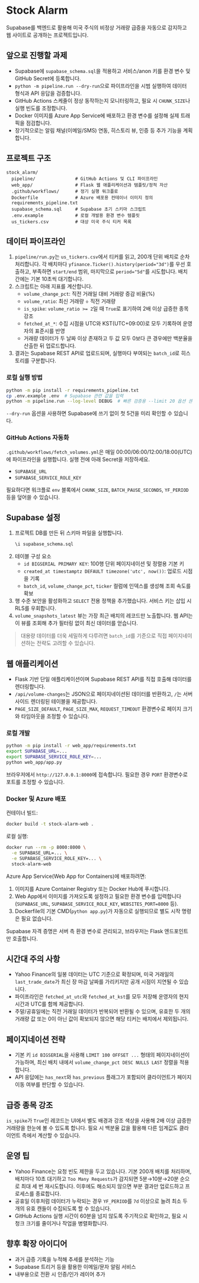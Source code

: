 # Stock Alarm

Supabase를 백엔드로 활용해 미국 주식의 비정상 거래량 급증을 자동으로 감지하고 웹 사이트로 공개하는 프로젝트입니다.

## 앞으로 진행할 과제
- Supabase에 `supabase_schema.sql`을 적용하고 서비스/anon 키를 환경 변수 및 GitHub Secret에 등록합니다.
- `python -m pipeline.run --dry-run`으로 파이프라인을 시범 실행하여 데이터 형식과 API 응답을 검증합니다.
- GitHub Actions 스케줄이 정상 동작하는지 모니터링하고, 필요 시 `CHUNK_SIZE`나 실행 빈도를 조정합니다.
- Docker 이미지를 Azure App Service에 배포하고 환경 변수를 설정해 실제 트래픽을 점검합니다.
- 장기적으로는 알림 채널(이메일/SMS) 연동, 히스토리 뷰, 인증 등 추가 기능을 계획합니다.

## 프로젝트 구조

```
stock_alarm/
  pipeline/               # GitHub Actions 및 CLI 파이프라인
  web_app/                # Flask 웹 애플리케이션과 템플릿/정적 자산
  .github/workflows/      # 정기 실행 워크플로
  Dockerfile              # Azure 배포용 컨테이너 이미지 정의
  requirements_pipeline.txt
  supabase_schema.sql     # Supabase 초기 스키마 스크립트
  .env.example            # 로컬 개발용 환경 변수 템플릿
  us_tickers.csv          # 대상 미국 주식 티커 목록
```

## 데이터 파이프라인

1. `pipeline/run.py`는 `us_tickers.csv`에서 티커를 읽고, 200개 단위 배치로 순차 처리합니다. 각 배치마다 `yfinance.Ticker().history(period="3d")`를 우선 호출하고, 부족하면 `start/end` 범위, 마지막으로 `period="5d"`를 시도합니다. 배치 간에는 기본 10초씩 대기합니다.
2. 스크립트는 아래 지표를 계산합니다.
   - `volume_change_pct`: 직전 거래일 대비 거래량 증감 비율(%)
   - `volume_ratio`: 최신 거래량 ÷ 직전 거래량
   - `is_spike`: `volume_ratio >= 2`일 때 `True`로 표기하여 2배 이상 급증한 종목 강조
   - `fetched_at_*`: 수집 시점을 UTC와 KST(UTC+09:00)로 모두 기록하여 운영자의 표준시를 반영
   - 거래량 데이터가 두 날짜 이상 존재하고 두 값 모두 0보다 큰 경우에만 백분율을 산출한 뒤 업로드합니다.
3. 결과는 Supabase REST API로 업로드되며, 실행마다 부여되는 `batch_id`로 히스토리를 구분합니다.

### 로컬 실행 방법

```bash
python -m pip install -r requirements_pipeline.txt
cp .env.example .env  # Supabase 관련 값을 입력
python -m pipeline.run --log-level DEBUG  # 빠른 검증용 --limit 20 옵션 권장
```

`--dry-run` 옵션을 사용하면 Supabase에 쓰기 없이 첫 5건을 미리 확인할 수 있습니다.

### GitHub Actions 자동화

`.github/workflows/fetch_volumes.yml`은 매일 00:00/06:00/12:00/18:00(UTC)에 파이프라인을 실행합니다. 실행 전에 아래 Secret을 저장하세요.

- `SUPABASE_URL`
- `SUPABASE_SERVICE_ROLE_KEY`

필요하다면 워크플로 `env` 블록에서 `CHUNK_SIZE`, `BATCH_PAUSE_SECONDS`, `YF_PERIOD` 등을 덮어쓸 수 있습니다.

## Supabase 설정

1. 프로젝트 DB를 만든 뒤 스키마 파일을 실행합니다.
   ```sql
   \i supabase_schema.sql
   ```
2. 테이블 구성 요소
   - `id BIGSERIAL PRIMARY KEY`: 100행 단위 페이지네이션 및 정렬용 기본 키
   - `created_at timestamptz DEFAULT timezone('utc', now())`: 업로드 시점을 기록
   - `batch_id`, `volume_change_pct`, `ticker` 컬럼에 인덱스를 생성해 조회 속도를 확보
3. 행 수준 보안을 활성화하고 `SELECT` 전용 정책을 추가했습니다. 서비스 키는 삽입 시 RLS를 우회합니다.
4. `volume_snapshots_latest` 뷰는 가장 최근 배치의 레코드만 노출합니다. 웹 API는 이 뷰를 조회해 추가 필터링 없이 최신 데이터를 얻습니다.

> 대용량 데이터를 더욱 세밀하게 다루려면 `batch_id`를 기준으로 직접 페이지네이션하는 전략도 고려할 수 있습니다.

## 웹 애플리케이션

- Flask 기반 단일 애플리케이션이며 Supabase REST API를 직접 호출해 데이터를 렌더링합니다.
- `/api/volume-changes`는 JSON으로 페이지네이션된 데이터를 반환하고, `/`는 서버 사이드 렌더링된 테이블을 제공합니다.
- `PAGE_SIZE_DEFAULT`, `PAGE_SIZE_MAX`, `REQUEST_TIMEOUT` 환경변수로 페이지 크기와 타임아웃을 조정할 수 있습니다.

### 로컬 개발

```bash
python -m pip install -r web_app/requirements.txt
export SUPABASE_URL=...
export SUPABASE_SERVICE_ROLE_KEY=...
python web_app/app.py
```

브라우저에서 `http://127.0.0.1:8000`에 접속합니다. 필요한 경우 `PORT` 환경변수로 포트를 조정할 수 있습니다.

### Docker 및 Azure 배포

컨테이너 빌드:

```bash
docker build -t stock-alarm-web .
```

로컬 실행:

```bash
docker run --rm -p 8000:8000 \
  -e SUPABASE_URL=... \
  -e SUPABASE_SERVICE_ROLE_KEY=... \
  stock-alarm-web
```

Azure App Service(Web App for Containers)에 배포하려면:

1. 이미지를 Azure Container Registry 또는 Docker Hub에 푸시합니다.
2. Web App에서 이미지를 가져오도록 설정하고 필요한 환경 변수를 입력합니다 (`SUPABASE_URL`, `SUPABASE_SERVICE_ROLE_KEY`, `WEBSITES_PORT=8000` 등).
3. Dockerfile의 기본 CMD(`python app.py`)가 자동으로 실행되므로 별도 시작 명령은 필요 없습니다.

Supabase 자격 증명은 서버 측 환경 변수로 관리되고, 브라우저는 Flask 엔드포인트만 호출합니다.

## 시간대 주의 사항

- Yahoo Finance의 일봉 데이터는 UTC 기준으로 확정되며, 미국 거래일의 `last_trade_date`가 최신 장 마감 날짜를 가리키지만 공개 시점이 지연될 수 있습니다.
- 파이프라인은 `fetched_at_utc`와 `fetched_at_kst`를 모두 저장해 운영자의 현지 시간과 UTC를 함께 제공합니다.
- 주말/공휴일에는 직전 거래일 데이터가 반복되어 반환될 수 있으며, 유효한 두 개의 거래량 값 또는 0이 아닌 값이 확보되지 않으면 해당 티커는 배치에서 제외됩니다.

## 페이지네이션 전략

- 기본 키 `id BIGSERIAL`을 사용해 `LIMIT 100 OFFSET ...` 형태의 페이지네이션이 가능하며, 최신 배치 내에서 `volume_change_pct DESC NULLS LAST` 정렬을 적용합니다.
- API 응답에는 `has_next`와 `has_previous` 플래그가 포함되어 클라이언트가 페이지 이동 여부를 판단할 수 있습니다.

## 급증 종목 강조

`is_spike`가 `True`인 레코드는 UI에서 별도 배경과 강조 색상을 사용해 2배 이상 급증한 거래량을 한눈에 볼 수 있도록 합니다. 필요 시 백분율 값을 활용해 다른 임계값도 클라이언트 측에서 계산할 수 있습니다.

## 운영 팁

- Yahoo Finance는 요청 빈도 제한을 두고 있습니다. 기본 200개 배치를 처리하며, 배치마다 10초 대기하고 `Too Many Requests`가 감지되면 5분→10분→20분 순으로 최대 세 번 재시도합니다. 이후에도 해소되지 않으면 부분 결과만 업로드하고 프로세스를 종료합니다.
- 공휴일 이후처럼 데이터가 누락되는 경우 `YF_PERIOD`를 `7d` 이상으로 늘려 최소 두 개의 유효 캔들이 수집되도록 할 수 있습니다.
- GitHub Actions 실행 시간이 60분을 넘지 않도록 주기적으로 확인하고, 필요 시 청크 크기를 줄이거나 작업을 병렬화합니다.

## 향후 확장 아이디어

- 과거 급증 기록을 누적해 추세를 분석하는 기능
- Supabase 트리거 등을 활용한 이메일/문자 알림 서비스
- 내부용으로 전환 시 인증/인가 레이어 추가
